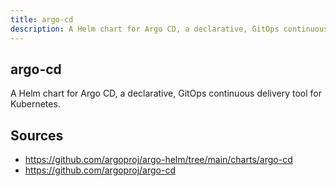 ```yaml
---
title: argo-cd
description: A Helm chart for Argo CD, a declarative, GitOps continuous delivery tool for Kubernetes.
---
```


## argo-cd

A Helm chart for Argo CD, a declarative, GitOps continuous delivery tool for Kubernetes.

## Sources

- https://github.com/argoproj/argo-helm/tree/main/charts/argo-cd
- https://github.com/argoproj/argo-cd
